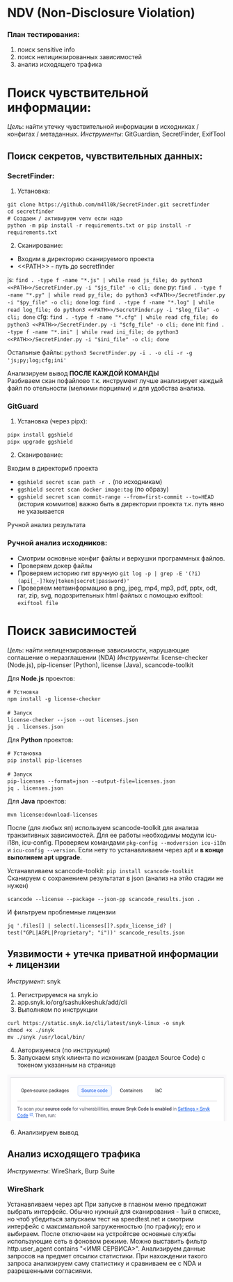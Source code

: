# NDV (Non-Disclosure Violation)

### План тестирования:
1) поиск sensitive info
2) поиск нелицинзированных зависимостей
3) анализ исходящего трафика


# Поиск чувствительной информации:

*Цель*: найти утечку чувствительной информации в исходниках / конфигах / метаданных.
*Инструменты*: GitGuardian, SecretFinder, ExifTool

## Поиск секретов, чувствительных данных:

### SecretFinder:
1) Установка:
```
git clone https://github.com/m4ll0k/SecretFinder.git secretfinder
cd secretfinder
# Создаем / активируем venv если надо
python -m pip install -r requirements.txt or pip install -r requirements.txt
```
2) Сканирование:

- Входим в директорию сканируемого проекта
- \<\<PATH\>\> - путь до secretfinder

js: `find . -type f -name "*.js" | while read js_file; do python3 <<PATH>>/SecretFinder.py -i "$js_file" -o cli; done` 
py: `find . -type f -name "*.py" | while read py_file; do python3 <<PATH>>/SecretFinder.py -i "$py_file" -o cli; done` 
log: `find . -type f -name "*.log" | while read log_file; do python3 <<PATH>>/SecretFinder.py -i "$log_file" -o cli; done`
cfg: `find . -type f -name "*.cfg" | while read cfg_file; do python3 <<PATH>>/SecretFinder.py -i "$cfg_file" -o cli; done` 
ini: `find . -type f -name "*.ini" | while read ini_file; do python3 <<PATH>>/SecretFinder.py -i "$ini_file" -o cli; done` 

Остальные файлы: `python3 SecretFinder.py -i . -o cli -r -g 'js;py;log;cfg;ini'`

Анализируем вывод **ПОСЛЕ КАЖДОЙ КОМАНДЫ**<br>
Разбиваем скан пофайлово т.к. инструмент лучше анализирует каждый файл по отельности (мелкими порциями) и для удобства анализа.


### GitGuard
1) Установка (через pipx):
```
pipx install ggshield
pipx upgrade ggshield
```

2) Сканирование:

Входим в директориб проекта
- `ggshield secret scan path -r .` (по исходникам)
- `ggshield secret scan docker image:tag` (по образу)
- `ggshield secret scan commit-range --from=first-commit --to=HEAD` (история коммитов) важно быть в директории проекта т.к. путь явно не указывается

Ручной анализ результата


### Ручной анализ исходников:

- Смотрим основные конфиг файлы и верхушки программных файлов.
- Проверяем докер файлы
- Проверяем историю гит вручную `git log -p | grep -E '(?i)(api[_-]?key|token|secret|password)'`
- Проверяем метаинформацию в png, jpeg, mp4, mp3, pdf, pptx, odt, rar, zip, svg, подозрительных html файлых с помощью exiftool: `exiftool file`


# Поиск зависимостей

*Цель*: найти нелицензированные зависимости, нарушающие соглашение о неразглашении (NDA)
*Инструменты*: license-checker (Node.js), pip-licenser (Python), license (Java), scancode-toolkit

Для **Node.js** проектов:
```
# Устновка
npm install -g license-checker

# Запуск
license-checker --json --out licenses.json
jq . licenses.json
```

Для **Python** проектов:
```
# Установка
pip install pip-licenses

# Запуск
pip-licenses --format=json --output-file=licenses.json
jq . licenses.json
```


Для **Java** проектов:
```
mvn license:download-licenses
```


После (для любых яп) используем scancode-toolkit для анализа транзитивных зависимостей.
Для ее работы необходимы модули icu-i18n, icu-config. Проверяем командами `pkg-config --modversion icu-i18n` и `icu-config --version`.
Если нету то устанавливаем через apt и **в конце выполняем apt upgrade**.

Устанавливаем scancode-toolkit: `pip install scancode-toolkit`
Сканируем с сохранением результатат в json (анализ на этйо стадии не нужен)

```
scancode --license --package --json-pp scancode_results.json .
```

И фильтруем проблемные лицензии
```
jq '.files[] | select(.licenses[]?.spdx_license_id? | test("GPL|AGPL|Proprietary"; "i"))' scancode_results.json
```


## Уязвимости + утечка приватной информации + лицензии

*Инструмент*: snyk

1) Регистрируемся на snyk.io
2) app.snyk.io/org/sashukkeshuk/add/cli
3) Выполняем по инструкции
```
curl https://static.snyk.io/cli/latest/snyk-linux -o snyk
chmod +x ./snyk
mv ./snyk /usr/local/bin/ 
```
4) Авторизуемся (по инструкции)
5) Запускаем snyk клиента по исхоникам (раздел Source Code) с токеном указанным на странице

![alt text](image.png)

6) Анализируем вывод




## Анализ исходящего трафика

*Инструменты*: WireShark, Burp Suite

### WireShark

Устанавливаем через apt
При запуске в главном меню предложит выбрать интерфейс. Обычно нужный для сканирования - 1ый в списке, но чтоб убедиться запускаем тест на speedtest.net и смотрим интерфейс с максимальной загруженностью (по графику); его и выбираем. После отключаем на устройтсве основные службы использующие сеть в фоновом режиме. Можно выставить фильтр http.user_agent contains "<ИМЯ СЕРВИСА>". Анализируем данные запросов на предмет отсылки статистики. При нахождении такого запроса анализируем саму статистику и сравниваем ее с NDA и разрешенными согласиями.